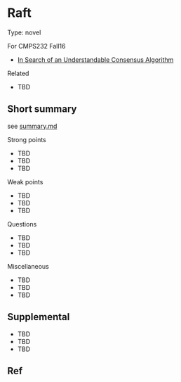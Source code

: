 # Raft

Type: novel

For CMPS232 Fall16

- [In Search of an Understandable Consensus Algorithm](https://ramcloud.stanford.edu/wiki/download/attachments/11370504/raft.pdf)

Related

- TBD

## Short summary

see [summary.md](summary.md)

Strong points

- TBD
- TBD
- TBD

Weak points

- TBD
- TBD
- TBD

Questions

- TBD
- TBD
- TBD

Miscellaneous

- TBD
- TBD
- TBD

## Supplemental

- TBD
- TBD
- TBD

## Ref
